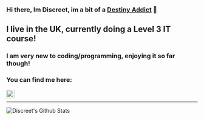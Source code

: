 ### Hi there, Im Discreet, im a bit of a [Destiny Addict][website] 👋

## I live in the UK, currently doing a Level 3 IT course! 
### I am very new to coding/programming, enjoying it so far though!

### You can find me here: 

[<img align="left" alt="Discreet | Discord" width="22px" src="https://cdn.jsdelivr.net/npm/simple-icons@v3/icons/discord.svg" />][discord]

<br>

---

<img align="left" alt="Discreet's Github Stats" src="https://github-readme-stats.vercel.app/api?username=Discreet-PC&count_private=true&show_icons=true&theme=radical" />

[website]: https://wastedondestiny.com/4611686018476764669
[discord]: https://dsc.bio/discreet

